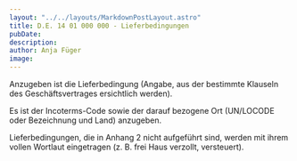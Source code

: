 ```yaml
---
layout: "../../layouts/MarkdownPostLayout.astro"
title: D.E. 14 01 000 000 - Lieferbedingungen
pubDate: 
description: 
author: Anja Füger
image: 
---
```


Anzugeben ist die Lieferbedingung (Angabe, aus der bestimmte Klauseln des Geschäftsvertrages ersichtlich werden).

Es ist der Incoterms-Code sowie der darauf bezogene Ort (UN/LOCODE oder Bezeichnung und Land) anzugeben.

Lieferbedingungen, die in Anhang 2 nicht aufgeführt sind, werden mit ihrem vollen Wortlaut eingetragen (z. B. frei Haus verzollt, versteuert).